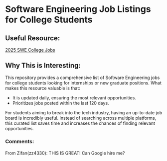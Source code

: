# Software Engineering Job Listings for College Students

## Useful Resource:
[2025 SWE College Jobs](https://github.com/speedyapply/2025-SWE-College-Jobs)

## Why This is Interesting:
This repository provides a comprehensive list of Software Engineering jobs for college students looking for internships or new graduate positions. What makes this resource valuable is that:

- It is updated daily, ensuring the most relevant opportunities.
- Prioritizes jobs posted within the last 120 days.

For students aiming to break into the tech industry, having an up-to-date job board is incredibly useful. Instead of searching across multiple platforms, this curated list saves time and increases the chances of finding relevant opportunities.

### Comments:
####
From Zifan(zz4330): THIS IS GREAT! Can Google hire me?